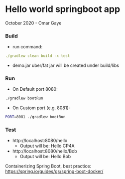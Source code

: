 # Hello world springboot app

October 2020  - Omar Gaye

### Build
- run command:
```yaml
./gradlew clean build -x test
```
- demo.jar uber/fat jar will be created under build/libs


### Run
- On Default port 8080: 

```bash 
./gradlew bootRun
```
- On Custom port (e.g. 8081): 

```bash
PORT=8081 ./gradlew bootRun

```


### Test

- http://localhost:8080/hello
  - Output will be: Hello CP4A
- http://localhost:8080/hello/Bob
  - Output will be: Hello Bob

Containerizing Spring Boot, best practice: https://spring.io/guides/gs/spring-boot-docker/
